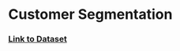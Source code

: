# Customer Segmentation

### [Link to Dataset](https://www.kaggle.com/vjchoudhary7/customer-segmentation-tutorial-in-python)

